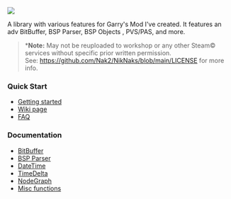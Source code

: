 ![](https://raw.githubusercontent.com/Nak2/NikNaks/main/assets/banner.png)

 A library with various features for Garry's Mod I've created.
 It features an adv BitBuffer, BSP Parser, BSP Objects , PVS/PAS, and more.
 
>***Note:** May not be reuploaded to workshop or any other Steam© services without specific prior written permission.<br>
See: https://github.com/Nak2/NikNaks/blob/main/LICENSE for more info.

### Quick Start

* [Getting started](https://github.com/Nak2/NikNaks/wiki/Getting-started)
* [Wiki page]()
* [FAQ]()

### Documentation

* [BitBuffer](https://github.com/Nak2/NikNaks/wiki/BitBuffer)
* [BSP Parser]()
* [DateTime]()
* [TimeDelta]()
* [NodeGraph]()
* [Misc functions]()
